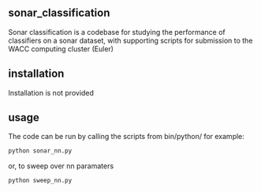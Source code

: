 ## sonar_classification

Sonar classification is a codebase for studying the performance of classifiers on a sonar dataset, with supporting scripts for submission to the WACC computing cluster (Euler)

## installation

Installation is not provided

## usage

The code can be run by calling the scripts from bin/python/
for example:
```bash
python sonar_nn.py
```
or, to sweep over nn paramaters

```bash
python sweep_nn.py
```
